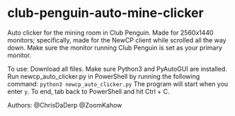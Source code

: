 # club-penguin-auto-mine-clicker
Auto clicker for the mining room in Club Penguin.
Made for 2560x1440 monitors; specifically, made for the NewCP client while scrolled all the way down.
Make sure the monitor running Club Penguin is set as your primary monitor.

To use:
Download all files.
Make sure Python3 and PyAutoGUI are installed.
Run newcp_auto_clicker.py in PowerShell by running the following command: `python3 newcp_auto_clicker.py`
The program will start when you enter `y`. To end, tab back to PowerShell and hit Ctrl + C.

Authors:
@ChrisDaDerp
@ZoomKahow
